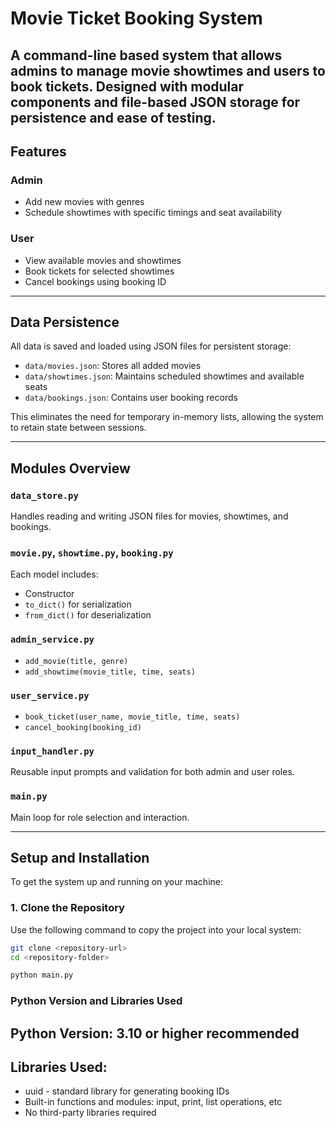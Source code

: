 # Movie Ticket Booking System

A command-line based system that allows admins to manage movie showtimes and users to book tickets. Designed with modular components and **file-based JSON storage** for persistence and ease of testing.
---

## Features

###  Admin
- Add new movies with genres
- Schedule showtimes with specific timings and seat availability

### User
- View available movies and showtimes
- Book tickets for selected showtimes
- Cancel bookings using booking ID

---

## Data Persistence

All data is saved and loaded using JSON files for persistent storage:

- `data/movies.json`: Stores all added movies
- `data/showtimes.json`: Maintains scheduled showtimes and available seats
- `data/bookings.json`: Contains user booking records

This eliminates the need for temporary in-memory lists, allowing the system to retain state between sessions.

---

## Modules Overview

### `data_store.py`
Handles reading and writing JSON files for movies, showtimes, and bookings.

### `movie.py`, `showtime.py`, `booking.py`
Each model includes:
- Constructor
- `to_dict()` for serialization
- `from_dict()` for deserialization

### `admin_service.py`
- `add_movie(title, genre)`
- `add_showtime(movie_title, time, seats)`

### `user_service.py`
- `book_ticket(user_name, movie_title, time, seats)`
- `cancel_booking(booking_id)`

### `input_handler.py`
Reusable input prompts and validation for both admin and user roles.

### `main.py`
Main loop for role selection and interaction.

---
## Setup and Installation

To get the system up and running on your machine:

### 1. Clone the Repository

Use the following command to copy the project into your local system:

```bash
git clone <repository-url>
cd <repository-folder>

python main.py
```

### Python Version and Libraries Used

## Python Version: 3.10 or higher recommended
## Libraries Used:
- uuid - standard library for generating booking IDs
- Built-in functions and modules: input, print, list operations, etc
- No third-party libraries required


